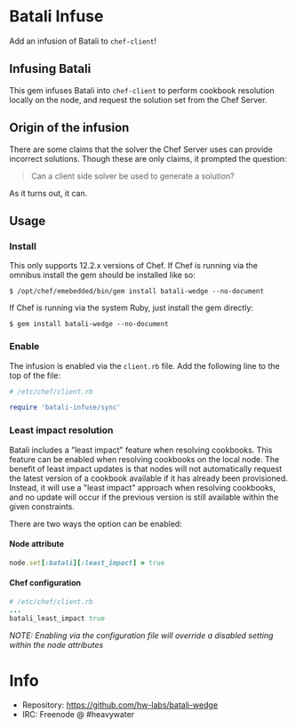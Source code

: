 # Batali Infuse

Add an infusion of Batali to `chef-client`!

## Infusing Batali

This gem infuses Batali into `chef-client` to perform cookbook
resolution locally on the node, and request the solution set
from the Chef Server.

## Origin of the infusion

There are some claims that the solver the Chef Server uses can
provide incorrect solutions. Though these are only claims, it
prompted the question:

> Can a client side solver be used to generate a solution?

As it turns out, it can.

## Usage

### Install

This only supports 12.2.x versions of Chef. If Chef is running via
the omnibus install the gem should be installed like so:

```
$ /opt/chef/emebedded/bin/gem install batali-wedge --no-document
```

If Chef is running via the system Ruby, just install the gem directly:

```
$ gem install batali-wedge --no-document
```

### Enable

The infusion is enabled via the `client.rb` file. Add the following
line to the top of the file:

```ruby
# /etc/chef/client.rb

require 'batali-infuse/sync'
```

### Least impact resolution

Batali includes a "least impact" feature when resolving cookbooks.
This feature can be enabled when resolving cookbooks on the local
node. The benefit of least impact updates is that nodes will not
automatically request the latest version of a cookbook available if
it has already been provisioned. Instead, it will use a "least impact"
approach when resolving cookbooks, and no update will occur if the
previous version is still available within the given constraints.

There are two ways the option can be enabled:

#### Node attribute

```ruby
node.set[:batali][:least_impact] = true
```

#### Chef configuration

```ruby
# /etc/chef/client.rb
...
batali_least_impact true
```
_NOTE: Enabling via the configuration file will override a disabled setting within the node attributes_

# Info

* Repository: https://github.com/hw-labs/batali-wedge
* IRC: Freenode @ #heavywater
